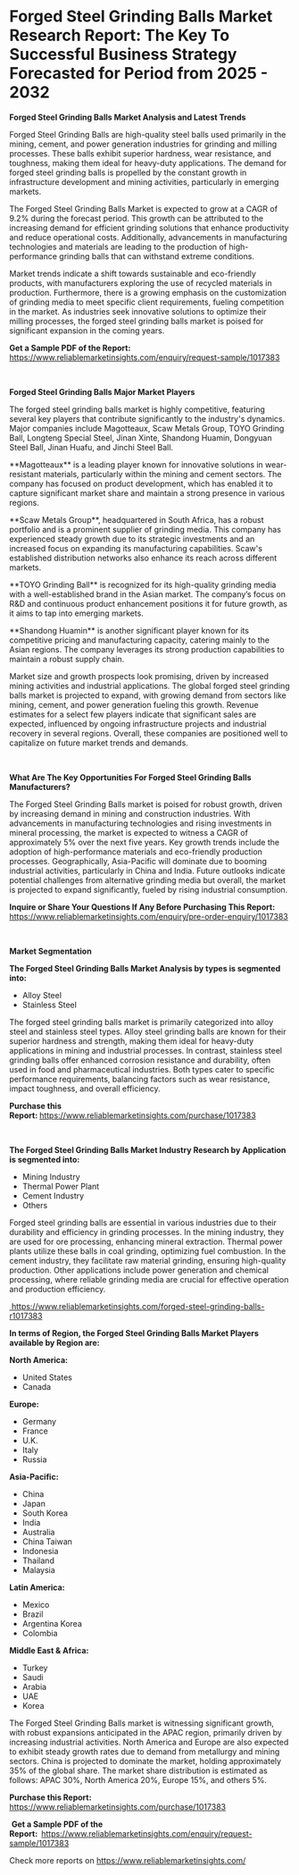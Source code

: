 <p><h1>Forged Steel Grinding Balls Market Research Report: The Key To Successful Business Strategy Forecasted for Period from 2025 - 2032</h1></p><p><strong>Forged Steel Grinding Balls Market Analysis and Latest Trends</strong></p>
<p><p>Forged Steel Grinding Balls are high-quality steel balls used primarily in the mining, cement, and power generation industries for grinding and milling processes. These balls exhibit superior hardness, wear resistance, and toughness, making them ideal for heavy-duty applications. The demand for forged steel grinding balls is propelled by the constant growth in infrastructure development and mining activities, particularly in emerging markets.</p><p>The Forged Steel Grinding Balls Market is expected to grow at a CAGR of 9.2% during the forecast period. This growth can be attributed to the increasing demand for efficient grinding solutions that enhance productivity and reduce operational costs. Additionally, advancements in manufacturing technologies and materials are leading to the production of high-performance grinding balls that can withstand extreme conditions.</p><p>Market trends indicate a shift towards sustainable and eco-friendly products, with manufacturers exploring the use of recycled materials in production. Furthermore, there is a growing emphasis on the customization of grinding media to meet specific client requirements, fueling competition in the market. As industries seek innovative solutions to optimize their milling processes, the forged steel grinding balls market is poised for significant expansion in the coming years.</p></p>
<p><strong>Get a Sample PDF of the Report:&nbsp;</strong> <a href="https://www.reliablemarketinsights.com/enquiry/request-sample/1017383?utm_campaign=2642&utm_medium=2&utm_source=Github&utm_content=ia&utm_term=02042025&utm_id=forged-steel-grinding-balls">https://www.reliablemarketinsights.com/enquiry/request-sample/1017383</a></p>
<p>&nbsp;</p>
<p><strong>Forged Steel Grinding Balls Major Market Players</strong></p>
<p><p>The forged steel grinding balls market is highly competitive, featuring several key players that contribute significantly to the industry's dynamics. Major companies include Magotteaux, Scaw Metals Group, TOYO Grinding Ball, Longteng Special Steel, Jinan Xinte, Shandong Huamin, Dongyuan Steel Ball, Jinan Huafu, and Jinchi Steel Ball. </p><p>**Magotteaux** is a leading player known for innovative solutions in wear-resistant materials, particularly within the mining and cement sectors. The company has focused on product development, which has enabled it to capture significant market share and maintain a strong presence in various regions. </p><p>**Scaw Metals Group**, headquartered in South Africa, has a robust portfolio and is a prominent supplier of grinding media. This company has experienced steady growth due to its strategic investments and an increased focus on expanding its manufacturing capabilities. Scaw's established distribution networks also enhance its reach across different markets.</p><p>**TOYO Grinding Ball** is recognized for its high-quality grinding media with a well-established brand in the Asian market. The company’s focus on R&D and continuous product enhancement positions it for future growth, as it aims to tap into emerging markets.</p><p>**Shandong Huamin** is another significant player known for its competitive pricing and manufacturing capacity, catering mainly to the Asian regions. The company leverages its strong production capabilities to maintain a robust supply chain.</p><p>Market size and growth prospects look promising, driven by increased mining activities and industrial applications. The global forged steel grinding balls market is projected to expand, with growing demand from sectors like mining, cement, and power generation fueling this growth. Revenue estimates for a select few players indicate that significant sales are expected, influenced by ongoing infrastructure projects and industrial recovery in several regions. Overall, these companies are positioned well to capitalize on future market trends and demands.</p></p>
<p>&nbsp;</p>
<p><strong>What Are The Key Opportunities For Forged Steel Grinding Balls Manufacturers?</strong></p>
<p><p>The Forged Steel Grinding Balls market is poised for robust growth, driven by increasing demand in mining and construction industries. With advancements in manufacturing technologies and rising investments in mineral processing, the market is expected to witness a CAGR of approximately 5% over the next five years. Key growth trends include the adoption of high-performance materials and eco-friendly production processes. Geographically, Asia-Pacific will dominate due to booming industrial activities, particularly in China and India. Future outlooks indicate potential challenges from alternative grinding media but overall, the market is projected to expand significantly, fueled by rising industrial consumption.</p></p>
<p><strong>Inquire or Share Your Questions If Any Before Purchasing This Report:</strong> <a href="https://www.reliablemarketinsights.com/enquiry/pre-order-enquiry/1017383?utm_campaign=2642&utm_medium=2&utm_source=Github&utm_content=ia&utm_term=02042025&utm_id=forged-steel-grinding-balls">https://www.reliablemarketinsights.com/enquiry/pre-order-enquiry/1017383</a></p>
<p>&nbsp;</p>
<p><strong>Market Segmentation</strong></p>
<p><strong>The Forged Steel Grinding Balls Market Analysis by types is segmented into:</strong></p>
<p><ul><li>Alloy Steel</li><li>Stainless Steel</li></ul></p>
<p><p>The forged steel grinding balls market is primarily categorized into alloy steel and stainless steel types. Alloy steel grinding balls are known for their superior hardness and strength, making them ideal for heavy-duty applications in mining and industrial processes. In contrast, stainless steel grinding balls offer enhanced corrosion resistance and durability, often used in food and pharmaceutical industries. Both types cater to specific performance requirements, balancing factors such as wear resistance, impact toughness, and overall efficiency.</p></p>
<p><strong>Purchase this Report:&nbsp;</strong><a href="https://www.reliablemarketinsights.com/purchase/1017383?utm_campaign=2642&utm_medium=2&utm_source=Github&utm_content=ia&utm_term=02042025&utm_id=forged-steel-grinding-balls">https://www.reliablemarketinsights.com/purchase/1017383</a></p>
<p>&nbsp;</p>
<p><strong>The Forged Steel Grinding Balls Market Industry Research by Application is segmented into:</strong></p>
<p><ul><li>Mining Industry</li><li>Thermal Power Plant</li><li>Cement Industry</li><li>Others</li></ul></p>
<p><p>Forged steel grinding balls are essential in various industries due to their durability and efficiency in grinding processes. In the mining industry, they are used for ore processing, enhancing mineral extraction. Thermal power plants utilize these balls in coal grinding, optimizing fuel combustion. In the cement industry, they facilitate raw material grinding, ensuring high-quality production. Other applications include power generation and chemical processing, where reliable grinding media are crucial for effective operation and production efficiency.</p></p>
<p><a href="https://www.reliablemarketinsights.com/forged-steel-grinding-balls-r1017383?utm_campaign=2642&utm_medium=2&utm_source=Github&utm_content=ia&utm_term=02042025&utm_id=forged-steel-grinding-balls">&nbsp;https://www.reliablemarketinsights.com/forged-steel-grinding-balls-r1017383</a></p>
<p><strong>In terms of Region, the Forged Steel Grinding Balls Market Players available by Region are:</strong></p>
<p>
    <p> <strong> North America: </strong>
        <ul>
            <li>United States</li>
            <li>Canada</li>
        </ul>
        </p> 
    <p> <strong> Europe: </strong>
        <ul>
            <li>Germany</li>
            <li>France</li>
            <li>U.K.</li>
            <li>Italy</li>
            <li>Russia</li>
        </ul>
        </p> 
    <p> <strong> Asia-Pacific: </strong>
        <ul>
            <li>China</li>
            <li>Japan</li>
            <li>South Korea</li>
            <li>India</li>
            <li>Australia</li>
            <li>China Taiwan</li>
            <li>Indonesia</li>
            <li>Thailand</li>
            <li>Malaysia</li>
        </ul>
        </p> 
    <p> <strong> Latin America: </strong>
        <ul>
            <li>Mexico</li>
            <li>Brazil</li>
            <li>Argentina Korea</li>
            <li>Colombia</li>
        </ul>
        </p> 
    <p> <strong> Middle East & Africa: </strong>
        <ul>
            <li>Turkey</li>
            <li>Saudi</li>
            <li>Arabia</li>
            <li>UAE</li>
            <li>Korea</li>
        </ul>
    </p>
    </p>
<p><p>The Forged Steel Grinding Balls market is witnessing significant growth, with robust expansions anticipated in the APAC region, primarily driven by increasing industrial activities. North America and Europe are also expected to exhibit steady growth rates due to demand from metallurgy and mining sectors. China is projected to dominate the market, holding approximately 35% of the global share. The market share distribution is estimated as follows: APAC 30%, North America 20%, Europe 15%, and others 5%.</p></p>
<p><strong>Purchase this Report: </strong><a href="https://www.reliablemarketinsights.com/purchase/1017383?utm_campaign=2642&utm_medium=2&utm_source=Github&utm_content=ia&utm_term=02042025&utm_id=forged-steel-grinding-balls">https://www.reliablemarketinsights.com/purchase/1017383</a></p>
<p>&nbsp;<strong>Get a Sample PDF of the Report:&nbsp;&nbsp;</strong><a href="https://www.reliablemarketinsights.com/enquiry/request-sample/1017383?utm_campaign=2642&utm_medium=2&utm_source=Github&utm_content=ia&utm_term=02042025&utm_id=forged-steel-grinding-balls">https://www.reliablemarketinsights.com/enquiry/request-sample/1017383</a></p>
<p><strong></strong></p>
<p>Check more reports on <a href="https://www.reliablemarketinsights.com/?utm_campaign=2642&utm_medium=2&utm_source=Github&utm_content=ia&utm_term=02042025&utm_id=forged-steel-grinding-balls">https://www.reliablemarketinsights.com/</a></p>